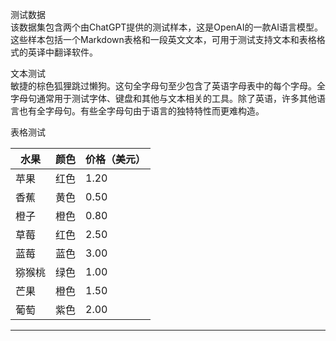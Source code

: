 测试数据  
该数据集包含两个由ChatGPT提供的测试样本，这是OpenAI的一款AI语言模型。这些样本包括一个Markdown表格和一段英文文本，可用于测试支持文本和表格格式的英译中翻译软件。

文本测试  
敏捷的棕色狐狸跳过懒狗。这句全字母句至少包含了英语字母表中的每个字母。全字母句通常用于测试字体、键盘和其他与文本相关的工具。除了英语，许多其他语言也有全字母句。有些全字母句由于语言的独特特性而更难构造。

表格测试

| 水果 | 颜色 | 价格（美元） |
| --- | --- | --- |
| 苹果 | 红色 | 1.20 |
| 香蕉 | 黄色 | 0.50 |
| 橙子 | 橙色 | 0.80 |
| 草莓 | 红色 | 2.50 |
| 蓝莓 | 蓝色 | 3.00 |
| 猕猴桃 | 绿色 | 1.00 |
| 芒果 | 橙色 | 1.50 |
| 葡萄 | 紫色 | 2.00 |

---

